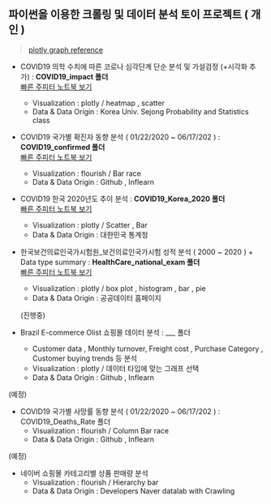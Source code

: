 ## 파이썬을 이용한 크롤링 및 데이터 분석 토이 프로젝트 ( 개인 )

> [plotly graph reference](https://plotly.com/python/reference/)

* COVID19 의학 수치에 따른 코로나 심각단계 단순 분석 및 가설검정 (+시각화 추가) : __COVID19_impact 폴더__   
[빠른 주피터 노트북 보기](https://nbviewer.jupyter.org/github/Jin-Baek/Py.Crawling_Analysis/blob/main/COVID19_impact/COVID19_impact.ipynb)
  * Visualization : plotly / heatmap , scatter
  * Data & Data Origin : Korea Univ. Sejong Probability and Statistics class

* COVID19 국가별 확진자 동향 분석 ( 01/22/2020 ~ 06/17/202 ) : __COVID19_confirmed 폴더__  
[빠른 주피터 노트북 보기](https://nbviewer.jupyter.org/github/Jin-Baek/Py.Crawling_Analysis/blob/main/COVID19_confirmed/COVID19_confirmed.ipynb)
  * Visualization : flourish / Bar race 
  * Data & Data Origin : Github , Inflearn 
  
  
* COVID19 한국 2020년도 추이 분석 : __COVID19_Korea_2020 폴더__   
[빠른 주피터 노트북 보기](https://nbviewer.jupyter.org/github/Jin-Baek/Py.Crawling_Analysis/blob/main/COVID19_Korea_2020/COVID19-korea_info_2020.ipynb)
  * Visualization : plotly / Scatter , Bar
  * Data & Data Origin : 대한민국 통계청 
  
  
* 한국보건의료인국가시험원_보건의료인국가시험 성적 분석 ( 2000 ~ 2020 ) + Data type summary  :  __HealthCare_national_exam 폴더__   
[빠른 주피터 노트북 보기](https://nbviewer.jupyter.org/github/Jin-Baek/Py.Crawling_Analysis/blob/main/HealthCare_national_exam/EDA_HealthCare_test.ipynb)
  * Visualization : plotly / box plot , histogram , bar , pie
  * Data & Data Origin : 공공데이터 홈페이지 
  
  (진행중)
* Brazil E-commerce Olist 쇼핑몰 데이터 분석 : ___ 폴더 
  * Customer data , Monthly turnover, Freight cost , Purchase Category , Customer buying trends 등 분석 
  * Visualization : plotly / 데이터 타입에 맞는 그래프 선택 
  * Data & Data Origin : Github , Inflearn 
  
(예정)
* COVID19 국가별 사망률 동향 분석 ( 01/22/2020 ~ 06/17/202 ) : COVID19_Deaths_Rate 폴더 
  * Visualization : flourish / Column Bar race
  * Data & Data Origin : Github , Inflearn 

(예정)
* 네이버 쇼핑몰 카테고리별 상품 판매량 분석 
  * Visualization : flourish / Hierarchy bar 
  * Data & Data Origin : Developers Naver datalab with Crawling


